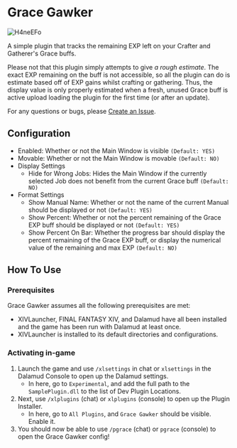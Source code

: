 # Grace Gawker

![H4neEFo](https://github.com/user-attachments/assets/d862b418-71fc-46f6-a14a-846860545858)

A simple plugin that tracks the remaining EXP left on your Crafter and Gatherer's Grace buffs.

Please not that this plugin simply attempts to give *a rough estimate*. The exact EXP remaining on the buff is not accessible, so all the plugin can do is estimate based off of EXP gains whilst crafting or gathering. Thus, the display value is only properly estimated when a fresh, unused Grace buff is active upload loading the plugin for the first time (or after an update).

For any questions or bugs, please [Create an Issue](https://github.com/mashirochan/FFXIV-GraceGawker/issues/new/choose).

## Configuration

* Enabled: Whether or not the Main Window is visible `(Default: YES)`
* Movable: Whether or not the Main Window is movable `(Default: NO)`
* Display Settings
  * Hide for Wrong Jobs: Hides the Main Window if the currently selected Job does not benefit from the current Grace buff `(Default: NO)`
* Format Settings
  * Show Manual Name: Whether or not the name of the current Manual should be displayed or not `(Default: YES)`
  * Show Percent: Whether or not the percent remaining of the Grace EXP buff should be displayed or not `(Default: YES)`
  * Show Percent On Bar: Whether the progress bar should display the percent remaining of the Grace EXP buff, or display the numerical value of the remaining and max EXP `(Default: NO)`

## How To Use

### Prerequisites

Grace Gawker assumes all the following prerequisites are met:

* XIVLauncher, FINAL FANTASY XIV, and Dalamud have all been installed and the game has been run with Dalamud at least once.
* XIVLauncher is installed to its default directories and configurations.

### Activating in-game

1. Launch the game and use `/xlsettings` in chat or `xlsettings` in the Dalamud Console to open up the Dalamud settings.
    * In here, go to `Experimental`, and add the full path to the `SamplePlugin.dll` to the list of Dev Plugin Locations.
2. Next, use `/xlplugins` (chat) or `xlplugins` (console) to open up the Plugin Installer.
    * In here, go to `All Plugins`, and `Grace Gawker` should be visible. Enable it.
3. You should now be able to use `/pgrace` (chat) or `pgrace` (console) to open the Grace Gawker config!
